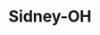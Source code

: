 ---
title: Sidney-OH
slug: sidney-oh
f_state:
- cms/state/ohio.md
f_locations:
- cms/payday-loan/advance-america-2106.md
- cms/payday-loan/cashland-9180.md
- cms/payday-loan/cashland-inc-9412.md
- cms/payday-loan/check-into-cash-of-ohio-13519.md
- cms/payday-loan/fast-cash-express-tax-place-17715.md
- cms/payday-loan/fast-cash-express-tax-place-17726.md
- cms/payday-loan/national-cash-advance-22561.md
- cms/payday-loan/national-cash-advance-22614.md
- cms/payday-loan/ohio-cash-advance-23169.md
- cms/payday-loan/ohio-cash-advance-23173.md
updated-on: '2024-05-30T13:41:28.615Z'
created-on: '2024-05-30T13:41:28.615Z'
published-on: '2024-05-30T13:54:32.469Z'
f_city: Sidney
layout: '[city].html'
tags: city
---